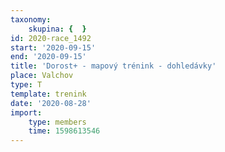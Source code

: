 ```yaml
---
taxonomy:
    skupina: {  }
id: 2020-race_1492
start: '2020-09-15'
end: '2020-09-15'
title: 'Dorost+ - mapový trénink - dohledávky'
place: Valchov
type: T
template: trenink
date: '2020-08-28'
import:
    type: members
    time: 1598613546
---
```


